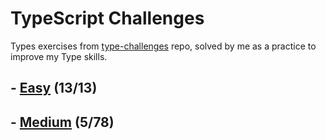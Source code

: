 # TypeScript Challenges

Types exercises from [type-challenges](https://github.com/type-challenges/type-challenges) repo, solved by me as a practice to improve my Type skills.

## - [Easy](../../tree/main/src/easy/) (13/13)
## - [Medium](../../tree/main/src/medium/) (5/78)